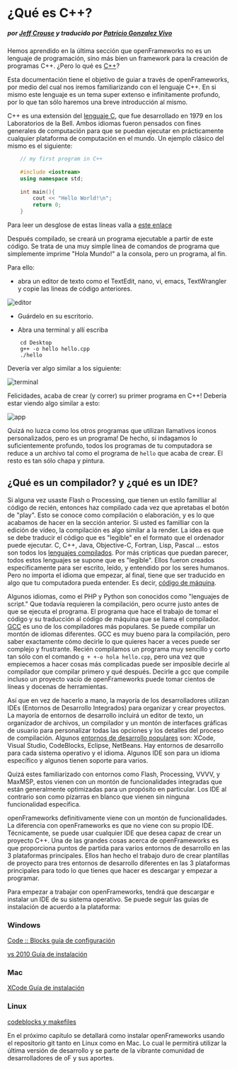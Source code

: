# ¿Qué es C++?
##### por [Jeff Crouse](http://www.jeffcrouse.info/) y traducido por [Patricio Gonzalez Vivo](http://www.patriciogonzalezvivo.com)

Hemos aprendido en la última sección que openFrameworks no es un lenguaje de programación, sino más bien un framework para la creación de programas C++. ¿Pero lo qué es [C++](http://en.wikipedia.org/wiki/C%2B%2B)?

Esta documentación tiene el objetivo de guiar a través de openFrameworks, por medio del cual nos iremos familiarizando con el lenguaje C++. En si mismo este lenguaje es un tema super extenso e infinitamente profundo, por lo que tan sólo haremos una breve introducción al mismo.

C++ es una extensión del [lenguaje C](http://en.wikipedia.org/wiki/C_(programming_language) ), que fue desarrollado en 1979 en los Laboratorios de la Bell. Ambos idiomas fueron pensados con fines generales de computación para que se puedan ejecutar en prácticamente cualquier plataforma de computación en el mundo. Un ejemplo clásico del mismo es el siguiente:

```c++
	// my first program in C++
 
	#include <iostream>
	using namespace std;
 
	int main(){
  		cout << "Hello World!\n";
  		return 0;
	}
```

Para leer un desglose de estas líneas valla a [este enlace](http://www.cplusplus.com/doc/tutorial/program_structure/)

Después compilado, se creará un programa ejecutable a partir de este código. Se trata de una muy simple línea de comandos de programa que simplemente imprime "Hola Mundo!" a la consola, pero un programa, al fin. 

Para ello:

- abra un editor de texto como el TextEdit, nano, vi, emacs, TextWrangler y copie las lineas de código anteriores.

![editor](http://www.openframeworks.cc/tutorials/introduction/images/PlainText.png)

- Guárdelo en su escritorio.

- Abra una terminal y allí escriba

```
	cd Desktop
	g++ -o hello hello.cpp
	./hello
```

Devería ver algo similar a los siguiente:

![terminal](http://www.openframeworks.cc/tutorials/introduction/images/HelloWorld.png)

Felicidades, acaba de crear (y correr) su primer programa en C++! 
Debería estar viendo algo similar a esto:

![app](http://www.openframeworks.cc/tutorials/introduction/images/hello.png)

Quizá no luzca como los otros programas que utilizan llamativos iconos personalizados, pero es un programa! De hecho, si indagamos lo suficientemente profundo, todos los programas de tu computadora se reduce a un archivo tal como el programa de ```hello``` que acaba de crear. El resto es tan sólo chapa y pintura.

## ¿Qué es un compilador? y ¿qué es un IDE?
Si alguna vez usaste Flash o Processing, que tienen un estilo familliar al código de recién, entonces haz compilado cada vez que apretabas el botón de "play". Esto se conoce como compilación o elaboración, y es lo que acabamos de hacer en la sección anterior. Si usted es familliar con la edición de vídeo, la compilación es algo similar a la render. La idea es que se debe traducir el código que es "legible" en el formato que el ordenador puede ejecutar. C, C++, Java, Objective-C, Fortran, Lisp, Pascal ... estos son todos los [lenguajes compilados](http://en.wikipedia.org/wiki/Compiled_language). Por más crípticas que puedan parecer, todos estos lenguajes se supone que es "legible". Ellos fueron creados específicamente para ser escrito, leído, y entendido por los seres humanos. Pero no importa el idioma que empezar, al final, tiene que ser traducido en algo que tu computadora pueda entender. Es decir, [código de máquina](http://en.wikipedia.org/wiki/Machine_code).

Algunos idiomas, como el PHP y Python son conocidos como "lenguajes de script." Que todavía requieren la compilación, pero ocurre justo antes de que se ejecuta el programa.
El programa que hace el trabajo de tomar el código y su traducción al código de máquina que se llama el compilador. [GCC](http://gcc.gnu.org/) es uno de los compiladores más populares. Se puede compilar un montón de idiomas diferentes. GCC es muy bueno para la compilación, pero saber exactamente cómo decirle lo que quieres hacer a veces puede ser complejo y frustrante. Recién compilamos un programa muy sencillo y corto tan sólo con el comando ```g + +-o hola hello.cpp```, pero una vez que empiecemos a hacer cosas más complicadas puede ser imposible decirle al compilador que compilar primero y qué después. Decirle a gcc que compile incluso un proyecto vacío de openFrameworks puede tomar cientos de líneas y docenas de herramientas.

Así que en vez de hacerlo a mano, la mayoría de los desarrolladores utilizan IDEs (Entornos de Desarrollo Integrados) para organizar y crear proyectos. La mayoría de entornos de desarrollo incluirá un editor de texto, un organizador de archivos, un compilador y un montón de interfaces gráficas de usuario para personalizar todas las opciones y los detalles del proceso de compilación. Algunos [entornos de desarrollo populares](http://en.wikipedia.org/wiki/Comparison_of_integrated_development_environments) son: XCode, Visual Studio, CodeBlocks, Eclipse, NetBeans. Hay entornos de desarrollo para cada sistema operativo y el idioma. Algunos IDE son para un idioma específico y algunos tienen soporte para varios. 

Quizá estes familiarizado con entornos como Flash, Processing, VVVV, y MaxMSP, estos vienen con un montón de funcionalidades integradas que están generalmente optimizadas para un propósito en particular. Los IDE al contrario son como pizarras en blanco que vienen sin ninguna funcionalidad específica. 

openFrameworks definitivamente viene con un montón de funcionalidades. La diferencia con openFrameworks es que no viene con su propio IDE. Técnicamente, se puede usar cualquier IDE que desea capaz de crear un proyecto C++. Una de las grandes cosas acerca de openFrameworks es que proporciona puntos de partida para varios entornos de desarrollo en las 3 plataformas principales. Ellos han hecho el trabajo duro de crear plantillas de proyecto para tres entornos de desarrollo diferentes en las 3 plataformas principales para todo lo que tienes que hacer es descargar y empezar a programar.

Para empezar a trabajar con openFrameworks, tendrá que descargar e instalar un IDE de su sistema operativo. Se puede seguir las guías de instalación de acuerdo a la plataforma:

### Windows

[Code :: Blocks guía de configuración](http://www.openframeworks.cc/setup/codeblocks/)

[vs 2010 Guía de instalación](http://www.openframeworks.cc/setup/vs-2010/)


### Mac

[XCode Guía de instalación](http://www.openframeworks.cc/setup/xcode/)


### Linux

[codeblocks y makefiles](http://www.openframeworks.cc/setup/linux-codeblocks/)




En el próximo capítulo se detallará como instalar openFrameworks usando el repositorio git tanto en Linux como en Mac. Lo cual le permitirá utilizar la última versión de desarrollo y se parte de la vibrante comunidad de desarrolladores de oF y sus aportes.


